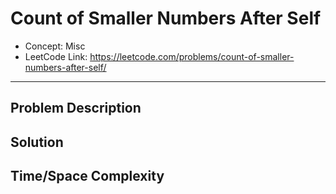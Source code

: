 # Count of Smaller Numbers After Self

- Concept: Misc
- LeetCode Link: https://leetcode.com/problems/count-of-smaller-numbers-after-self/

---

## Problem Description

## Solution

## Time/Space Complexity

